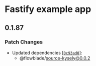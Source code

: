 # Fastify example app

## 0.1.87

### Patch Changes

- Updated dependencies [[`0c93ad0`](https://github.com/belgattitude/workshop-node-sql-server/commit/0c93ad0c8d7711432937446fe76012fa8413527e)]:
  - @flowblade/source-kysely@0.0.2
